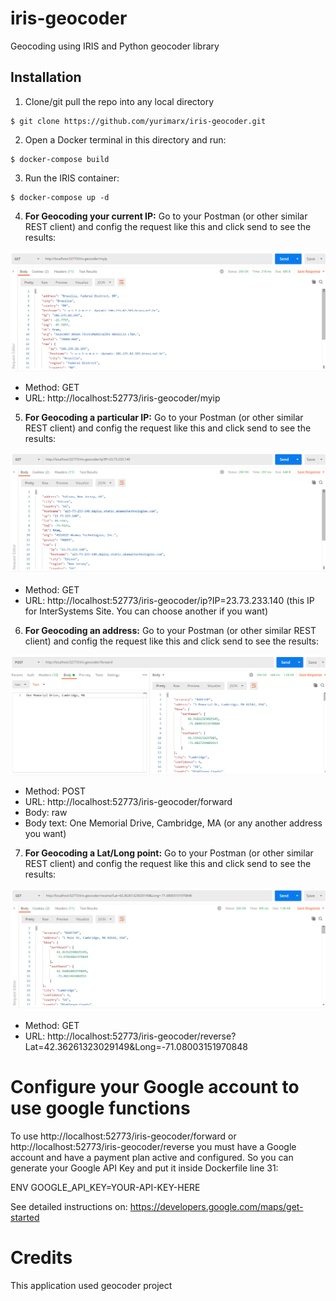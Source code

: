 # iris-geocoder
Geocoding using IRIS and Python geocoder library

## Installation
1. Clone/git pull the repo into any local directory

```
$ git clone https://github.com/yurimarx/iris-geocoder.git
```

2. Open a Docker terminal in this directory and run:

```
$ docker-compose build
```

3. Run the IRIS container:

```
$ docker-compose up -d 
```

4. **For Geocoding your current IP:** Go to your Postman (or other similar REST client) and config the request like this and click send to see the results:

![Geocoding your current IP](https://github.com/yurimarx/iris-geocoder/raw/main/myip.png "Geocoding your current IP")

- Method: GET
- URL: http://localhost:52773/iris-geocoder/myip 

5. **For Geocoding a particular IP:** Go to your Postman (or other similar REST client) and config the request like this and click send to see the results:

![Geocoding a particular IP](https://github.com/yurimarx/iris-geocoder/raw/main/ip.png "Geocoding a particular IP")

- Method: GET
- URL: http://localhost:52773/iris-geocoder/ip?IP=23.73.233.140 (this IP for InterSystems Site. You can choose another if you want) 

6. **For Geocoding an address:** Go to your Postman (or other similar REST client) and config the request like this and click send to see the results:

![Geocoding an Address](https://github.com/yurimarx/iris-geocoder/raw/main/forward.png "Geocoding an address")

- Method: POST
- URL: http://localhost:52773/iris-geocoder/forward  
- Body: raw
- Body text: One Memorial Drive, Cambridge, MA (or any another address you want)

7. **For Geocoding a Lat/Long point:** Go to your Postman (or other similar REST client) and config the request like this and click send to see the results:

![Geocoding a Lat/Long point](https://github.com/yurimarx/iris-geocoder/raw/main/reverse.png "Geocoding a Lat/Long point")

- Method: GET
- URL: http://localhost:52773/iris-geocoder/reverse?Lat=42.36261323029149&Long=-71.08003151970848  


# Configure your Google account to use google functions
To use http://localhost:52773/iris-geocoder/forward or http://localhost:52773/iris-geocoder/reverse you must have a Google account and have a payment plan active and configured. So you can generate your Google API Key and put it inside Dockerfile line 31:

ENV GOOGLE_API_KEY=YOUR-API-KEY-HERE

See detailed instructions on: https://developers.google.com/maps/get-started

# Credits
This application used geocoder project

